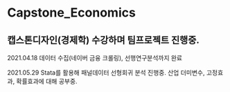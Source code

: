 # Capstone_Economics

## 캡스톤디자인(경제학) 수강하며 팀프로젝트 진행중.

2021.04.18 데이터 수집(네이버 금융 크롤링), 선행연구분석까지 완료

2021.05.29 Stata를 활용해 패널데이터 선형회귀 분석 진행중. 산업 더미변수, 고정효과, 확률효과에 대해 공부중.  
